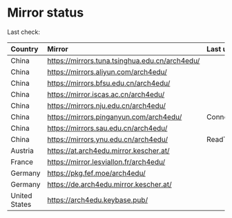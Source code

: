 <script src="./time.js"></script>
# Mirror status
Last check: <script type="text/javascript">localize(1671534979.208286);</script>

|Country|Mirror|Last update|
|:------|:-----|:----------|
|China|https://mirrors.tuna.tsinghua.edu.cn/arch4edu/|<script type="text/javascript">localize(1671518117);</script>|
|China|https://mirrors.aliyun.com/arch4edu/|<script type="text/javascript">localize(1671431822);</script>|
|China|https://mirrors.bfsu.edu.cn/arch4edu/|<script type="text/javascript">localize(1671518117);</script>|
|China|https://mirror.iscas.ac.cn/arch4edu/|<script type="text/javascript">localize(1671518117);</script>|
|China|https://mirrors.nju.edu.cn/arch4edu/|<script type="text/javascript">localize(1671431822);</script>|
|China|https://mirrors.pinganyun.com/arch4edu/|ConnectTimeout|
|China|https://mirrors.sau.edu.cn/arch4edu/|<script type="text/javascript">localize(1671258899);</script>|
|China|https://mirrors.ynu.edu.cn/arch4edu/|ReadTimeout|
|Austria|https://at.arch4edu.mirror.kescher.at/|<script type="text/javascript">localize(1671518117);</script>|
|France|https://mirror.lesviallon.fr/arch4edu/|<script type="text/javascript">localize(1671474916);</script>|
|Germany|https://pkg.fef.moe/arch4edu/|<script type="text/javascript">localize(1671518117);</script>|
|Germany|https://de.arch4edu.mirror.kescher.at/|<script type="text/javascript">localize(1671518117);</script>|
|United States|https://arch4edu.keybase.pub/|<script type="text/javascript">localize(1671474916);</script>|

<script src="./tablefilter/tablefilter.js"></script>
<script src="./table.js"></script>